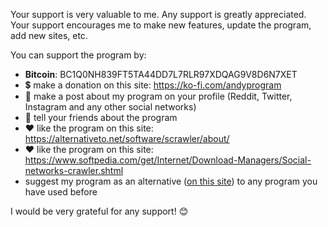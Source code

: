 Your support is very valuable to me. Any support is greatly appreciated. Your support encourages me to make new features, update the program, add new sites, etc.

You can support the program by:
  - **Bitcoin**: BC1Q0NH839FT5TA44DD7L7RLR97XDQAG9V8D6N7XET
  - :heavy_dollar_sign: make a donation on this site: https://ko-fi.com/andyprogram
  - :repeat: make a post about my program on your profile (Reddit, Twitter, Instagram and any other social networks)
  - :speech_balloon: tell your friends about the program
  - :heart: like the program on this site: https://alternativeto.net/software/scrawler/about/
  - :heart: like the program on this site: https://www.softpedia.com/get/Internet/Download-Managers/Social-networks-crawler.shtml
  - suggest my program as an alternative ([on this site](https://alternativeto.net/software/scrawler/about/)) to any program you have used before

I would be very grateful for any support! :blush:
